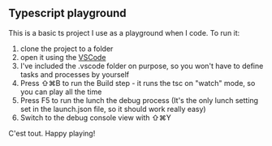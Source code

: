 ## Typescript playground

This is a basic ts project I use as a playground when I code.
To run it:

1. clone the project to a folder
2. open it using the [VSCode](https://code.visualstudio.com/b?utm_expid=101350005-27.GqBWbOBuSRqlazQC_nNSRg.1&utm_referrer=https%3A%2F%2Fwww.google.co.il%2F)
3. I've included the .vscode folder on purpose, so you won't have to define tasks and processes by yourself
4. Press ⇧⌘B to run the Build step - it runs the tsc on "watch" mode, so you can play all the time
5. Press F5 to run the lunch the debug process (It's the only lunch setting set in the launch.json file, so it should work really easy)
6. Switch to the debug console view with ⇧⌘Y

C'est tout. Happy playing! 
